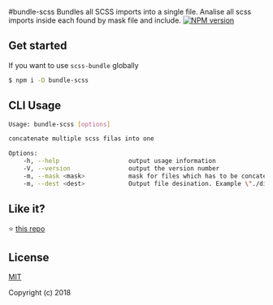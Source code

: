 #bundle-scss
Bundles all SCSS imports into a single file. Analise all scss imports inside each found by mask file and include.
[![NPM version](http://img.shields.io/npm/v/bundle-scss.svg)](https://www.npmjs.com/package/bundle-scss)

## Get started
If you want to use `scss-bundle` globally
```sh
$ npm i -D bundle-scss
```
## CLI Usage
```sh
Usage: bundle-scss [options]

concatenate multiple scss filas into one

Options:
    -h, --help                   output usage information
    -V, --version                output the version number
    -m, --mask <mask>            mask for files which has to be concatenate. Example \"./src/**/*.theme.scss\"  
    -m, --dest <dest>            Output file desination. Example \"./dist/themes.scss\"  
```
## Like it?

:star: [this repo](https://github.com/vasinkevych/scss-concat)

## License

[MIT](http://opensource.org/licenses/MIT)

Copyright (c) 2018